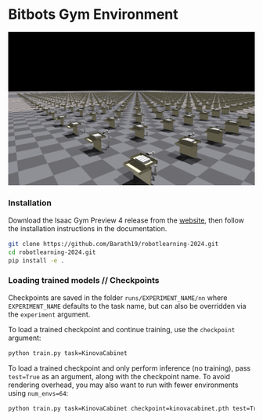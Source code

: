 # Bitbots Gym Environment

![b-it-bot](https://github.com/Barath19/robotlearning-2024/blob/main/docs/images/1024.png)

### Installation

Download the Isaac Gym Preview 4 release from the [website](https://developer.nvidia.com/isaac-gym), then
follow the installation instructions in the documentation.


```bash
git clone https://github.com/Barath19/robotlearning-2024.git
cd robotlearning-2024.git
pip install -e .
```



### Loading trained models // Checkpoints

Checkpoints are saved in the folder `runs/EXPERIMENT_NAME/nn` where `EXPERIMENT_NAME` 
defaults to the task name, but can also be overridden via the `experiment` argument.

To load a trained checkpoint and continue training, use the `checkpoint` argument:

```bash
python train.py task=KinovaCabinet 
```

To load a trained checkpoint and only perform inference (no training), pass `test=True` 
as an argument, along with the checkpoint name. To avoid rendering overhead, you may 
also want to run with fewer environments using `num_envs=64`:

```bash
python train.py task=KinovaCabinet checkpoint=kinovacabinet.pth test=True num_envs=64
```






